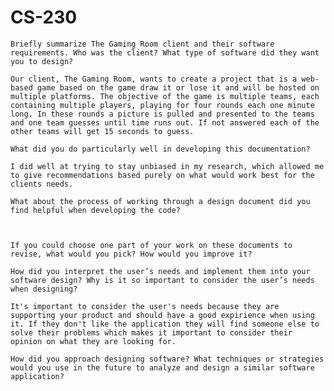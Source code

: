 # CS-230


    Briefly summarize The Gaming Room client and their software requirements. Who was the client? What type of software did they want you to design?

    Our client, The Gaming Room, wants to create a project that is a web-based game based on the game draw it or lose it and will be hosted on multiple platforms. The objective of the game is multiple teams, each containing multiple players, playing for four rounds each one minute long. In these rounds a picture is pulled and presented to the teams and one team guesses until time runs out. If not answered each of the other teams will get 15 seconds to guess.
    
    What did you do particularly well in developing this documentation?

    I did well at trying to stay unbiased in my research, which allowed me to give recommendations based purely on what would work best for the clients needs.
    
    What about the process of working through a design document did you find helpful when developing the code?

    
    
    If you could choose one part of your work on these documents to revise, what would you pick? How would you improve it?
    
    How did you interpret the user’s needs and implement them into your software design? Why is it so important to consider the user’s needs when designing?

    It's important to consider the user's needs because they are supporting your product and should have a good expirience when using it. If they don't like the application they will find someone else to solve their problems which makes it important to consider their opinion on what they are looking for.
    
    How did you approach designing software? What techniques or strategies would you use in the future to analyze and design a similar software application?
    
